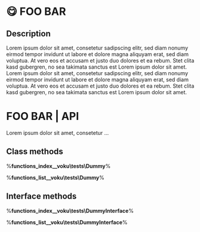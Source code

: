 
# 😋 FOO BAR

## Description

Lorem ipsum dolor sit amet, consetetur sadipscing elitr, 
sed diam nonumy eirmod tempor invidunt ut labore et dolore 
magna aliquyam erat, sed diam voluptua. At vero eos et accusam 
et justo duo dolores et ea rebum. Stet clita kasd gubergren, 
no sea takimata sanctus est Lorem ipsum dolor sit amet. Lorem 
ipsum dolor sit amet, consetetur sadipscing elitr, sed diam 
nonumy eirmod tempor invidunt ut labore et dolore magna aliquyam 
erat, sed diam voluptua. At vero eos et accusam et justo duo 
dolores et ea rebum. Stet clita kasd gubergren, no sea takimata 
sanctus est Lorem ipsum dolor sit amet.

# FOO BAR | API

Lorem ipsum dolor sit amet, consetetur ...

## Class methods

%__functions_index__voku\tests\Dummy__%

%__functions_list__voku\tests\Dummy__%

## Interface methods

%__functions_index__voku\tests\DummyInterface__%

%__functions_list__voku\tests\DummyInterface__%
